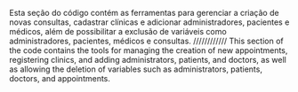 Esta seção do código contém as ferramentas para gerenciar a criação de novas consultas, cadastrar clínicas e adicionar administradores, pacientes e médicos, além de possibilitar a exclusão de variáveis como administradores, pacientes, médicos e consultas.
////////////
This section of the code contains the tools for managing the creation of new appointments, registering clinics, and adding administrators, patients, and doctors, as well as allowing the deletion of variables such as administrators, patients, doctors, and appointments.
